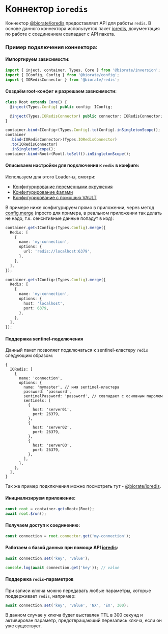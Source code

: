 # Коннектор `ioredis`

Коннектор [@biorate/ioredis](https://www.npmjs.com/package/@biorate/ioredis) предоставляет API
для работы `redis`.
В основе данного коннектора используется пакет [ioredis](https://www.npmjs.com/package/ioredis),
документация по работе с соединением совпадает с API пакета.

### Пример подключения коннектора:

#### Импортируем зависимости:

```ts
import { inject, container, Types, Core } from '@biorate/inversion';
import { IConfig, Config } from '@biorate/config';
import { IORedisConnector } from '@biorate/redis';
```

#### Создаём root-конфиг и разрешаем зависимости:

```ts
class Root extends Core() {
  @inject(Types.Config) public config: IConfig;

  @inject(Types.IORedisConnector) public connector: IORedisConnector;
}

container.bind<IConfig>(Types.Config).to(Config).inSingletonScope();
container
  .bind<IORedisConnector>(Types.IORedisConnector)
  .to(IORedisConnector)
  .inSingletonScope();
container.bind<Root>(Root).toSelf().inSingletonScope();
```

#### Описываем настройки для подключения к `redis` в конфиге:

Используем для этого Loader-ы, смотри:

- [Конфигурирование переменными окружения](./doc/ENV_LOADER.md)
- [Конфигурирование фалами](./doc/FILE_LOADER.md)
- [Конфигурирование с помощью VAULT](./doc/VAULT_LOADER.md)

В примере ниже конфигурируем прямо в приложении, через метод [config.merge](./doc/CONFIGURATION.md)
(просто для примера, в реальном приложении так делать не надо, т.к. сенситивные данные
попадут в код):

```ts
container.get<IConfig>(Types.Config).merge({
  Redis: [
    {
      name: 'my-connection',
      options: {
        url: 'redis://localhost:6379',
      },
    },
  ],
});
```

```ts
container.get<IConfig>(Types.Config).merge({
  Redis: [
    {
      name: 'my-connection',
      options: {
        host: 'localhost',
        port: 6379,
      },
    },
  ],
});
```

#### Поддержка sentinel-подключения

Данный пакет позволяет подключаться к sentinel-кластеру `redis` следующим образом:

```json5
{
  IORedis: [
    {
      name: 'connection',
      options: {
        name: 'mymaster', // имя sentinel-кластера
        password: 'password',
        sentinelPassword: 'password', // совпадает с основным паролем
        sentinels: [
          {
            host: 'server01',
            port: 26379,
          },
          {
            host: 'server02',
            port: 26379,
          },
          {
            host: 'server03',
            port: 26379,
          },
        ],
      },
    },
  ],
}
```

Так же пример подключения можно посмотреть тут -
[@biorate/ioredis](https://www.npmjs.com/package/@biorate/ioredis).

#### Инициализируем приложение:

```ts
const root = container.get<Root>(Root);
await root.$run();
```

#### Получаем доступ к соединению:

```ts
const connection = root.connector.get('my-connection');
```

#### Работаем с базой данных при помощи API [ioredis](https://www.npmjs.com/package/ioredis):

```ts
await connection.set('key', 'value');

console.log(await connection.get('key')); // value
```

#### Поддержка `redis`-параметров

При записи ключа можно передавать любые параметры, которые поддерживает `redis`, например:

```ts
await connection.set('key', 'value', 'NX', 'EX', 300);
```

В данном случае у ключа будет выставлен TTL в 300 секунд и активирован параметр, предотвращающий перезапись ключа, если он уже существует.

